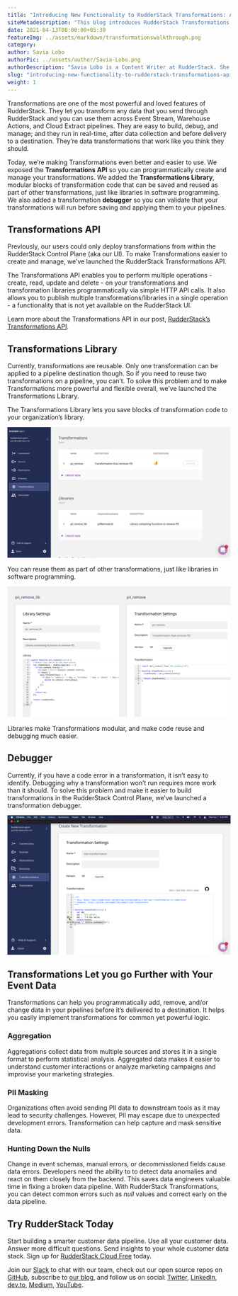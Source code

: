 ```yaml
---
title: "Introducing New Functionality to RudderStack Transformations: API, Library, and Debugger"
siteMetadescription: "This blog introduces RudderStack Transformations: API, Library, and Debugger and how you can use it efficiently for your customer data."
date: 2021-04-13T00:00:00+05:30
featureImg: ../assets/markdown/transformationswalkthrough.png
category:
author: Savia Lobo
authorPic: ../assets/author/Savia-Lobo.png
authorDescription: "Savia Lobo is a Content Writer at RudderStack. She is a techie at heart and loves to stay up to date with tech happenings across the globe. If she is not writing or reading, you will find her singing and composing songs."
slug: "introducing-new-functionality-to-rudderstack-transformations-api-library-and-debugger"
weight: 1
---
```


Transformations are one of the most powerful and loved features of RudderStack. They let you transform any data that you send through RudderStack and you can use them across Event Stream, Warehouse Actions, and Cloud Extract pipelines. They are easy to build, debug, and manage; and they run in real-time, after data collection and before delivery to a destination. They’re data transformations that work like you think they should.


Today, we’re making Transformations even better and easier to use. We exposed the **Transformations API** so you can programmatically create and manage your transformations. We added the **Transformations Library**, modular blocks of transformation code that can be saved and reused as part of other transformations, just like libraries in software programming. We also added a transformation **debugger** so you can validate that your transformations will run before saving and applying them to your pipelines.


## Transformations API


Previously, our users could only deploy transformations from within the RudderStack Control Plane (aka our UI). To make Transformations easier to create and manage, we’ve launched the RudderStack Transformations API.


The Transformations API enables you to perform multiple operations - create, read, update and delete - on your transformations and transformation libraries programmatically via simple HTTP API calls. It also allows you to publish multiple transformations/libraries in a single operation - a functionality that is not yet available on the RudderStack UI.


Learn more about the Transformations API in our post, [RudderStack’s Transformations API](https://rudderstack.com/blog/rudderstacks-transformations-api).


## Transformations Library 


Currently, transformations are reusable. Only one transformation can be applied to a pipeline destination though. So if you need to reuse two transformations on a pipeline, you can’t. To solve this problem and to make Transformations more powerful and flexible overall, we’ve launched the Transformations Library.


The Transformations Library lets you save blocks of transformation code to your organization’s library.



![Transformations Library](../assets/markdown/transormations.png)



You can reuse them as part of other transformations, just like libraries in software programming.





![Modular Transformations](../assets/markdown/transformations2.png)



Libraries make Transformations modular, and make code reuse and debugging much easier.


## Debugger


Currently, if you have a code error in a transformation, it isn’t easy to identify. Debugging why a transformation won’t run requires more work than it should. To solve this problem and make it easier to build transformations in the RudderStack Control Plane, we’ve launched a transformation debugger.





![Debugger](../assets/markdown/transformations3.png)



## Transformations Let you go Further with Your Event Data 

Transformations can help you programmatically add, remove, and/or change data in your pipelines before it’s delivered to a destination. It helps you easily implement transformations for common yet powerful logic. 


### Aggregation

Aggregations collect data from multiple sources and stores it in a single format to perform statistical analysis. Aggregated data makes it easier to understand customer interactions or analyze marketing campaigns and improvise your marketing strategies. 


### PII Masking


Organizations often avoid sending PII data to downstream tools as it may lead to security challenges. However, PII may escape due to unexpected development errors. Transformation can help capture and mask sensitive data.


### Hunting Down the Nulls

Change in event schemas, manual errors, or decommissioned fields cause data errors. Developers need the ability to to detect data anomalies and react on them closely from the backend. This saves data engineers valuable time in fixing a broken data pipeline. With RudderStack Transformations, you can detect common errors such as _null_ values and correct early on the data pipeline.


## Try RudderStack Today

Start building a smarter customer data pipeline. Use all your customer data. Answer more difficult questions. Send insights to your whole customer data stack. Sign up for [RudderStack Cloud Free](https://app.rudderlabs.com/signup?type=freetrial) today. 


Join our [Slack](https://resources.rudderstack.com/join-rudderstack-slack) to chat with our team, check out our open source repos on [GitHub](https://github.com/rudderlabs), subscribe to [our blog](https://rudderstack.com/blog/), and follow us on social: [Twitter](https://twitter.com/RudderStack), [LinkedIn](https://www.linkedin.com/company/rudderlabs/), [dev.to](https://dev.to/rudderstack), [Medium](https://rudderstack.medium.com/), [YouTube](https://www.youtube.com/channel/UCgV-B77bV_-LOmKYHw8jvBw).
